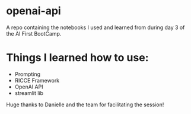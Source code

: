 # openai-api
A repo containing the notebooks I used and learned from during day 3 of the AI First BootCamp.

# Things I learned how to use:
- Prompting
- RICCE Framework
- OpenAI API
- streamlit lib

Huge thanks to Danielle and the team for facilitating the session!
